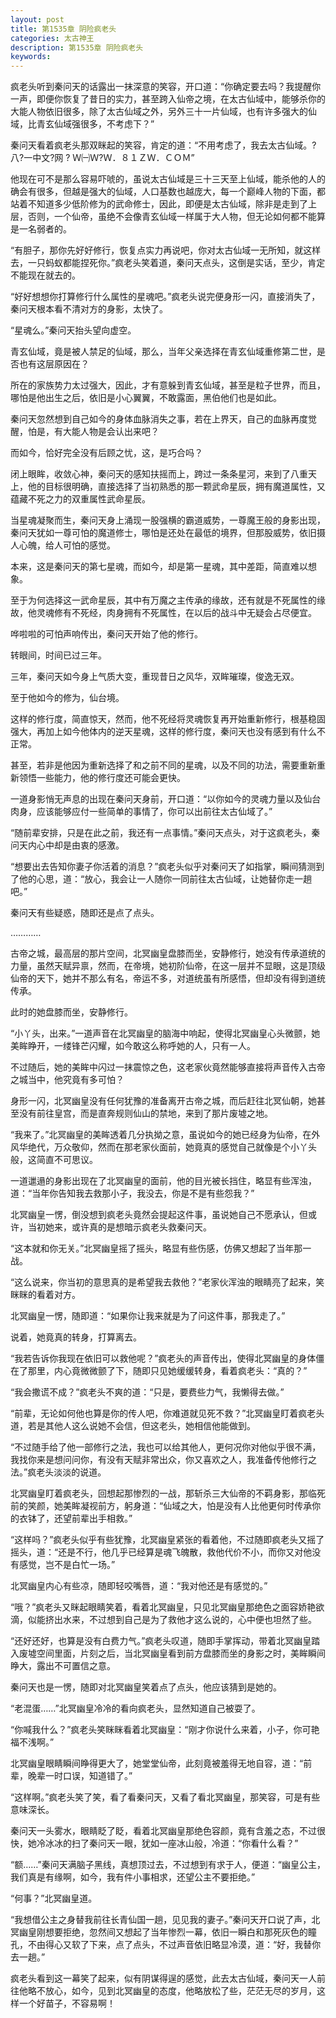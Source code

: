 ```yaml
---
layout: post
title: 第1535章 阴险疯老头
categories: 太古神王
description: 第1535章 阴险疯老头
keywords:
---
```


疯老头听到秦问天的话露出一抹深意的笑容，开口道：“你确定要去吗？我提醒你一声，即便你恢复了昔日的实力，甚至跨入仙帝之境，在太古仙域中，能够杀你的大能人物依旧很多，除了太古仙域之外，另外三十一片仙域，也有许多强大的仙域，比青玄仙域强很多，不考虑下？”

秦问天看着疯老头那双眯起的笑容，肯定的道：“不用考虑了，我去太古仙域。?八?一中文?网 ? Ｗ㈠Ｗ?Ｗ．８１ＺＷ．ＣＯＭ”

他现在可不是那么容易吓唬的，虽说太古仙域是三十三天至上仙域，能杀他的人的确会有很多，但越是强大的仙域，人口基数也越庞大，每一个巅峰人物的下面，都站着不知道多少低阶修为的武命修士，因此，即便是太古仙域，除非是走到了上层，否则，一个仙帝，虽绝不会像青玄仙域一样属于大人物，但无论如何都不能算是一名弱者的。

“有胆子，那你先好好修行，恢复点实力再说吧，你对太古仙域一无所知，就这样去，一只蚂蚁都能捏死你。”疯老头笑着道，秦问天点头，这倒是实话，至少，肯定不能现在就去的。

“好好想想你打算修行什么属性的星魂吧。”疯老头说完便身形一闪，直接消失了，秦问天根本看不清对方的身影，太快了。

“星魂么。”秦问天抬头望向虚空。

青玄仙域，竟是被人禁足的仙域，那么，当年父亲选择在青玄仙域重修第二世，是否也有这层原因在？

所在的家族势力太过强大，因此，才有意躲到青玄仙域，甚至是粒子世界，而且，哪怕是他出生之后，依旧是小心翼翼，不敢露面，黑伯他们也是如此。

秦问天忽然想到自己如今的身体血脉消失之事，若在上界天，自己的血脉再度觉醒，怕是，有大能人物是会认出来吧？

而如今，恰好完全没有后顾之忧，这，是巧合吗？

闭上眼眸，收敛心神，秦问天的感知扶摇而上，跨过一条条星河，来到了八重天上，他的目标很明确，直接选择了当初熟悉的那一颗武命星辰，拥有魔道属性，又蕴藏不死之力的双重属性武命星辰。

当星魂凝聚而生，秦问天身上涌现一股强横的霸道威势，一尊魔王般的身影出现，秦问天犹如一尊可怕的魔道修士，哪怕是还处在最低的境界，但那股威势，依旧摄人心魄，给人可怕的感觉。

本来，这是秦问天的第七星魂，而如今，却是第一星魂，其中差距，简直难以想象。

至于为何选择这一武命星辰，其中有万魔之主传承的缘故，还有就是不死属性的缘故，他灵魂修有不死经，肉身拥有不死属性，在以后的战斗中无疑会占尽便宜。

哗啦啦的可怕声响传出，秦问天开始了他的修行。

转眼间，时间已过三年。

三年，秦问天如今身上气质大变，重现昔日之风华，双眸璀璨，俊逸无双。

至于他如今的修为，仙台境。

这样的修行度，简直惊天，然而，他不死经将灵魂恢复再开始重新修行，根基稳固强大，再加上如今他体内的逆天星魂，这样的修行度，秦问天也没有感到有什么不正常。

甚至，若非是他因为重新选择了和之前不同的星魂，以及不同的功法，需要重新重新领悟一些能力，他的修行度还可能会更快。

一道身影悄无声息的出现在秦问天身前，开口道：“以你如今的灵魂力量以及仙台肉身，应该能够应付一些简单的事情了，你可以出前往太古仙域了。”

“随前辈安排，只是在此之前，我还有一点事情。”秦问天点头，对于这疯老头，秦问天内心中却是由衷的感激。

“想要出去告知你妻子你活着的消息？”疯老头似乎对秦问天了如指掌，瞬间猜测到了他的心思，道：“放心，我会让一人随你一同前往太古仙域，让她替你走一趟吧。”

秦问天有些疑惑，随即还是点了点头。

…………

古帝之城，最高层的那片空间，北冥幽皇盘膝而坐，安静修行，她没有传承道统的力量，虽然天赋异禀，然而，在帝境，她初阶仙帝，在这一层并不显眼，这是顶级仙帝的天下，她并不那么有名，帝运不多，对道统虽有所感悟，但却没有得到道统传承。

此时的她盘膝而坐，安静修行。

“小丫头，出来。”一道声音在北冥幽皇的脑海中响起，使得北冥幽皇心头微颤，她美眸睁开，一缕锋芒闪耀，如今敢这么称呼她的人，只有一人。

不过随后，她的美眸中闪过一抹震惊之色，这老家伙竟然能够直接将声音传入古帝之城当中，他究竟有多可怕？

身形一闪，北冥幽皇没有任何犹豫的准备离开古帝之城，而后赶往北冥仙朝，她甚至没有前往皇宫，而是直奔规则仙山的禁地，来到了那片废墟之地。

“我来了。”北冥幽皇的美眸透着几分执拗之意，虽说如今的她已经身为仙帝，在外风华绝代，万众敬仰，然而在那老家伙面前，她竟真的感觉自己就像是个小丫头般，这简直不可思议。

一道邋遢的身影出现在了北冥幽皇的面前，他的目光被长挡住，略显有些浑浊，道：“当年你告知我去救那小子，我没去，你是不是有些怨我？”

北冥幽皇一愣，倒没想到疯老头竟然会提起这件事，虽说她自己不愿承认，但或许，当初她来，或许真的是想暗示疯老头救秦问天。

“这本就和你无关。”北冥幽皇摇了摇头，略显有些伤感，仿佛又想起了当年那一战。

“这么说来，你当初的意思真的是希望我去救他？”老家伙浑浊的眼睛亮了起来，笑眯眯的看着对方。

北冥幽皇一愣，随即道：“如果你让我来就是为了问这件事，那我走了。”

说着，她竟真的转身，打算离去。

“我若告诉你我现在依旧可以救他呢？”疯老头的声音传出，使得北冥幽皇的身体僵在了那里，内心竟微微颤了下，随即只见她缓缓转身，看着疯老头：“真的？”

“我会撒谎不成？”疯老头不爽的道：“只是，要费些力气，我懒得去做。”

“前辈，无论如何他也算是你的传人吧，你难道就见死不救？”北冥幽皇盯着疯老头道，若是其他人这么说她不会信，但这老头，她相信他能做到。

“不过随手给了他一部修行之法，我也可以给其他人，更何况你对他似乎很不满，我找你来是想问问你，有没有天赋非常出众，你又喜欢之人，我准备传他修行之法。”疯老头淡淡的说道。

北冥幽皇盯着疯老头，回想起那惨烈的一战，那斩杀三大仙帝的不羁身影，那临死前的笑颜，她美眸凝视前方，躬身道：“仙域之大，怕是没有人比他更何时传承你的衣钵了，还望前辈出手相救。”

“这样吗？”疯老头似乎有些犹豫，北冥幽皇紧张的看着他，不过随即疯老头又摇了摇头，道：“还是不行，他几乎已经算是魂飞魄散，救他代价不小，而你又对他没有感觉，岂不是白忙一场。”

北冥幽皇内心有些凉，随即轻咬嘴唇，道：“我对他还是有感觉的。”

“哦？”疯老头又眯起眼睛笑着，看着北冥幽皇，只见北冥幽皇那绝色之面容娇艳欲滴，似能挤出水来，不过想到自己是为了救他才这么说的，心中便也坦然了些。

“还好还好，也算是没有白费力气。”疯老头叹道，随即手掌挥动，带着北冥幽皇踏入废墟空间里面，片刻之后，当北冥幽皇看到前方盘膝而坐的身影之时，美眸瞬间睁大，露出不可置信之意。

秦问天也是一愣，随即对北冥幽皇笑着点了点头，他应该猜到是她的。

“老混蛋……”北冥幽皇冷冷的看向疯老头，显然知道自己被耍了。

“你喊我什么？”疯老头笑眯眯看着北冥幽皇：“刚才你说什么来着，小子，你可艳福不浅啊。”

北冥幽皇眼睛瞬间睁得更大了，她堂堂仙帝，此刻竟被羞得无地自容，道：“前辈，晚辈一时口误，知道错了。”

“这样啊。”疯老头笑了笑，看了看秦问天，又看了看北冥幽皇，那笑容，可是有些意味深长。

秦问天一头雾水，眼睛眨了眨，看着北冥幽皇那绝色容颜，竟有含羞之态，不过很快，她冷冰冰的扫了秦问天一眼，犹如一座冰山般，冷道：“你看什么看？”

“额……”秦问天满脑子黑线，真想顶过去，不过想到有求于人，便道：“幽皇公主，我们真是有缘啊，如今，我有件小事相求，还望公主不要拒绝。”

“何事？”北冥幽皇道。

“我想借公主之身替我前往长青仙国一趟，见见我的妻子。”秦问天开口说了声，北冥幽皇刚想要拒绝，忽然间又想起了当年惨烈一幕，依旧一瞬白和那死灰色的瞳孔，不由得心又软了下来，点了点头，不过声音依旧略显冷漠，道：“好，我替你去一趟。”

疯老头看到这一幕笑了起来，似有阴谋得逞的感觉，此去太古仙域，秦问天一人前往他略不放心，如今，见到北冥幽皇的态度，他略放松了些，茫茫无尽的岁月，这样一个好苗子，不容易啊！
